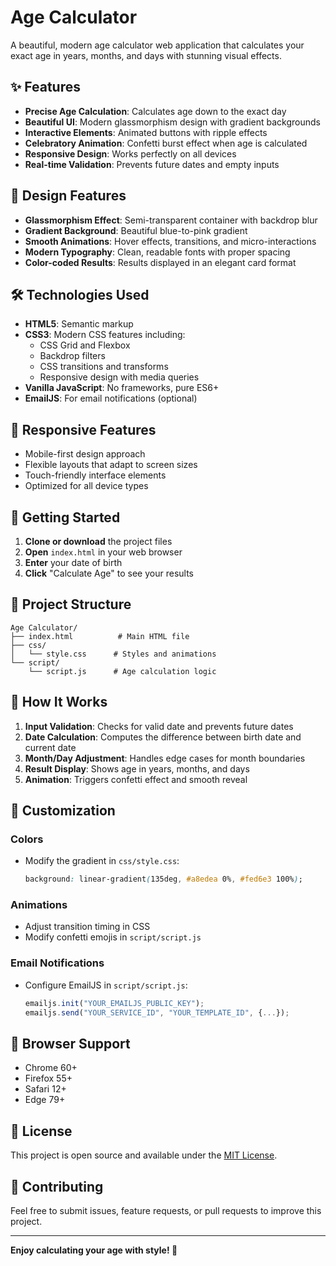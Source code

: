 # Age Calculator

A beautiful, modern age calculator web application that calculates your exact age in years, months, and days with stunning visual effects.

## ✨ Features

- **Precise Age Calculation**: Calculates age down to the exact day
- **Beautiful UI**: Modern glassmorphism design with gradient backgrounds
- **Interactive Elements**: Animated buttons with ripple effects
- **Celebratory Animation**: Confetti burst effect when age is calculated
- **Responsive Design**: Works perfectly on all devices
- **Real-time Validation**: Prevents future dates and empty inputs

## 🎨 Design Features

- **Glassmorphism Effect**: Semi-transparent container with backdrop blur
- **Gradient Background**: Beautiful blue-to-pink gradient
- **Smooth Animations**: Hover effects, transitions, and micro-interactions
- **Modern Typography**: Clean, readable fonts with proper spacing
- **Color-coded Results**: Results displayed in an elegant card format

## 🛠️ Technologies Used

- **HTML5**: Semantic markup
- **CSS3**: Modern CSS features including:
  - CSS Grid and Flexbox
  - Backdrop filters
  - CSS transitions and transforms
  - Responsive design with media queries
- **Vanilla JavaScript**: No frameworks, pure ES6+
- **EmailJS**: For email notifications (optional)

## 📱 Responsive Features

- Mobile-first design approach
- Flexible layouts that adapt to screen sizes
- Touch-friendly interface elements
- Optimized for all device types

## 🚀 Getting Started

1. **Clone or download** the project files
2. **Open** `index.html` in your web browser
3. **Enter** your date of birth
4. **Click** "Calculate Age" to see your results

## 📁 Project Structure

```
Age Calculator/
├── index.html          # Main HTML file
├── css/
│   └── style.css      # Styles and animations
└── script/
    └── script.js      # Age calculation logic
```

## 🎯 How It Works

1. **Input Validation**: Checks for valid date and prevents future dates
2. **Date Calculation**: Computes the difference between birth date and current date
3. **Month/Day Adjustment**: Handles edge cases for month boundaries
4. **Result Display**: Shows age in years, months, and days
5. **Animation**: Triggers confetti effect and smooth reveal

## 🔧 Customization

### Colors
- Modify the gradient in `css/style.css`:
  ```css
  background: linear-gradient(135deg, #a8edea 0%, #fed6e3 100%);
  ```

### Animations
- Adjust transition timing in CSS
- Modify confetti emojis in `script/script.js`

### Email Notifications
- Configure EmailJS in `script/script.js`:
  ```javascript
  emailjs.init("YOUR_EMAILJS_PUBLIC_KEY");
  emailjs.send("YOUR_SERVICE_ID", "YOUR_TEMPLATE_ID", {...});
  ```

## 🌟 Browser Support

- Chrome 60+
- Firefox 55+
- Safari 12+
- Edge 79+

## 📄 License

This project is open source and available under the [MIT License](LICENSE).

## 🤝 Contributing

Feel free to submit issues, feature requests, or pull requests to improve this project.

---

**Enjoy calculating your age with style! 🎉**
